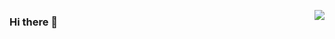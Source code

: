 <a href="https://passer-by.com/" target="_blank"><img align="right" src="https://github-readme-stats.vercel.app/api?username=babyhalimao&show_icons=true&count_private=false&theme=vue-dark" /></a>

### Hi there 👋
